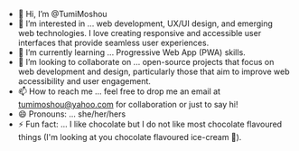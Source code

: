- 👋 Hi, I’m @TumiMoshou
- 👀 I’m interested in ... web development, UX/UI design, and emerging web technologies. I love creating responsive and accessible user interfaces that provide seamless user experiences.
- 🌱 I’m currently learning ... Progressive Web App (PWA) skills.
- 💞️ I’m looking to collaborate on ... open-source projects that focus on web development and design, particularly those that aim to improve web accessibility and user engagement.
- 📫 How to reach me ... feel free to drop me an email at tumimoshou@yahoo.com for collaboration or just to say hi!
- 😄 Pronouns: ... she/her/hers
- ⚡ Fun fact: ... I like chocolate but I do not like most chocolate flavoured things (I'm looking at you chocolate flavoured ice-cream 👀).

<!---
TumiMoshou/TumiMoshou is a ✨ special ✨ repository because its `README.md` (this file) appears on your GitHub profile.
You can click the Preview link to take a look at your changes.
--->
